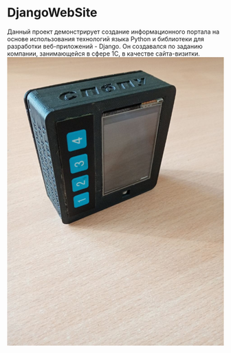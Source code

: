 # DjangoWebSite
Данный проект демонстрирует создание
информационного портала на основе использования технологий языка Python
и библиотеки для разработки веб-приложений - Django. Он создавался по заданию компании, занимающейся в сфере 1С, в качестве сайта-визитки.
![](https://github.com/shlkarl/GSM-Map/blob/main/src/Project/1.jpg)


